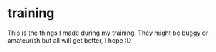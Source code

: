 # training

This is the things I made during my training. They might be buggy or amateurish but all will get better, I hope :D 
